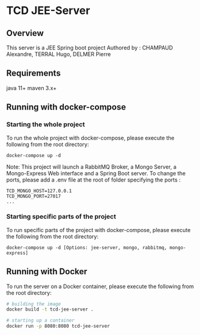 # TCD JEE-Server

## Overview
This server is a JEE Spring boot project
Authored by : CHAMPAUD Alexandre, TERRAL Hugo, DELMER Pierre

## Requirements
java 11+
maven 3.x+

## Running with docker-compose

### Starting the whole project
To run the whole project with docker-compose, please execute the following from the root directory:

```
docker-compose up -d
```

Note: This project will launch a RabbitMQ Broker, a Mongo Server, a Mongo-Express Web interface and a Spring Boot server. To change the ports, please add a .env file at the root of folder specifying the ports :
```
TCD_MONGO_HOST=127.0.0.1
TCD_MONGO_PORT=27017
...
```

### Starting specific parts of the project
To run specific parts of the project with docker-compose, please execute the following from the root directory:
```
docker-compose up -d [Options: jee-server, mongo, rabbitmq, mongo-express]
``` 


## Running with Docker

To run the server on a Docker container, please execute the following from the root directory:

```bash
# building the image
docker build -t tcd-jee-server .

# starting up a container
docker run -p 8080:8080 tcd-jee-server
```

